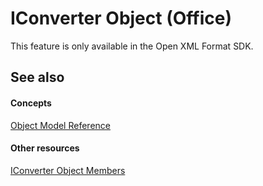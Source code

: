 
# IConverter Object (Office)

This feature is only available in the Open XML Format SDK.


## See also


#### Concepts


[Object Model Reference](499c789a-aba2-0fad-649a-0ea964cd3b5e.md)
#### Other resources


[IConverter Object Members](c8396dba-f980-18a2-0b17-29164446dc5b.md)

